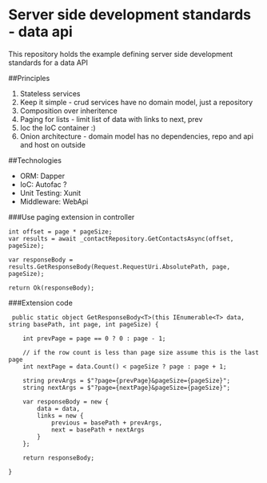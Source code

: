 # Server side development standards - data api

This repository holds the example defining server side development standards for a data API

##Principles

1. Stateless services
2. Keep it simple - crud services have no domain model, just a repository
3. Composition over inheritence
4. Paging for lists - limit list of data with links to next, prev
5. Ioc the IoC container :)
6. Onion architecture - domain model has no dependencies, repo and api and host on outside

##Technologies

- ORM: Dapper
- IoC: Autofac ?
- Unit Testing: Xunit
- Middleware: WebApi

###Use paging extension in controller
```CSharp
int offset = page * pageSize;
var results = await _contactRepository.GetContactsAsync(offset, pageSize);
            
var responseBody = results.GetResponseBody(Request.RequestUri.AbsolutePath, page, pageSize);

return Ok(responseBody);
```

###Extension code
```CSharp
 public static object GetResponseBody<T>(this IEnumerable<T> data, string basePath, int page, int pageSize) {

    int prevPage = page == 0 ? 0 : page - 1;

    // if the row count is less than page size assume this is the last page
    int nextPage = data.Count() < pageSize ? page : page + 1;

    string prevArgs = $"?page={prevPage}&pageSize={pageSize}";
    string nextArgs = $"?page={nextPage}&pageSize={pageSize}";

    var responseBody = new {
        data = data,
        links = new {
            previous = basePath + prevArgs,
            next = basePath + nextArgs
        }
    };

    return responseBody;

}
```